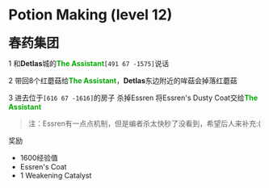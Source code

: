 # Potion Making (level 12)
<span style="font-size: 25px;">**春药集团**</span>

1 和**Detlas**城的<font color=00AA00>**The Assistant**</font>`[491 67 -1575]`说话

2 带回8个红蘑菇给<font color=00AA00>**The Assistant**</font>，**Detlas**东边附近的哞菇会掉落红蘑菇

3 进去位于`[616 67 -1616]`的房子 杀掉Essren 将Essren's Dusty Coat交给<font color=00AA00>**The Assistant**</font>

>注：Essren有一点点机制，但是编者杀太快秒了没看到，希望后人来补充:(

奖励

+ 1600经验值 
+ Essren's Coat
+ 1 Weakening Catalyst